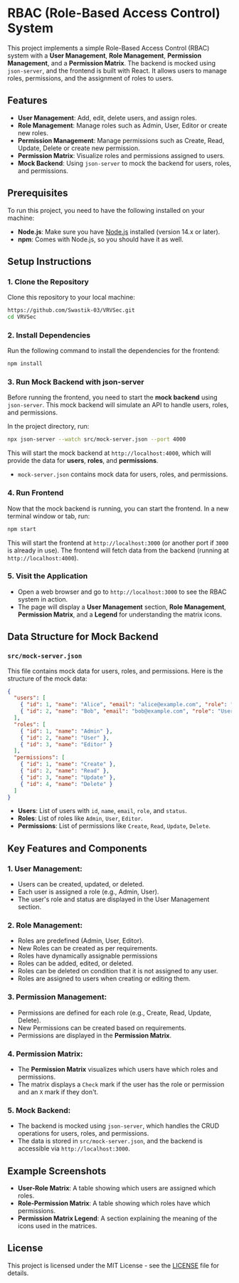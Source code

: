 
# RBAC (Role-Based Access Control) System

This project implements a simple Role-Based Access Control (RBAC) system with a **User Management**, **Role Management**, **Permission Management**, and a **Permission Matrix**. The backend is mocked using `json-server`, and the frontend is built with React. It allows users to manage roles, permissions, and the assignment of roles to users.

## Features
- **User Management**: Add, edit, delete users, and assign roles.
- **Role Management**: Manage roles such as Admin, User, Editor or create new roles.
- **Permission Management**: Manage permissions such as Create, Read, Update, Delete or create new permission.
- **Permission Matrix**: Visualize roles and permissions assigned to users.
- **Mock Backend**: Using `json-server` to mock the backend for users, roles, and permissions.

## Prerequisites
To run this project, you need to have the following installed on your machine:
- **Node.js**: Make sure you have [Node.js](https://nodejs.org/) installed (version 14.x or later).
- **npm**: Comes with Node.js, so you should have it as well.

## Setup Instructions

### 1. **Clone the Repository**
Clone this repository to your local machine:
```bash
https://github.com/Swastik-03/VRVSec.git
cd VRVSec
```

### 2. **Install Dependencies**
Run the following command to install the dependencies for the frontend:
```bash
npm install
```

### 3. **Run Mock Backend with json-server**

Before running the frontend, you need to start the **mock backend** using `json-server`. This mock backend will simulate an API to handle users, roles, and permissions.

In the project directory, run:
```bash
npx json-server --watch src/mock-server.json --port 4000
```
This will start the mock backend at `http://localhost:4000`, which will provide the data for **users**, **roles**, and **permissions**.

- `mock-server.json` contains mock data for users, roles, and permissions.

### 4. **Run Frontend**

Now that the mock backend is running, you can start the frontend. In a new terminal window or tab, run:
```bash
npm start
```
This will start the frontend at `http://localhost:3000` (or another port if `3000` is already in use). The frontend will fetch data from the backend (running at `http://localhost:4000`).

### 5. **Visit the Application**

- Open a web browser and go to `http://localhost:3000` to see the RBAC system in action.
- The page will display a **User Management** section, **Role Management**, **Permission Matrix**, and a **Legend** for understanding the matrix icons.

## Data Structure for Mock Backend

### `src/mock-server.json`
This file contains mock data for users, roles, and permissions. Here is the structure of the mock data:

```json
{
  "users": [
    { "id": 1, "name": "Alice", "email": "alice@example.com", "role": "Admin", "status": "Active" },
    { "id": 2, "name": "Bob", "email": "bob@example.com", "role": "User", "status": "Inactive" }
  ],
  "roles": [
    { "id": 1, "name": "Admin" },
    { "id": 2, "name": "User" },
    { "id": 3, "name": "Editor" }
  ],
  "permissions": [
    { "id": 1, "name": "Create" },
    { "id": 2, "name": "Read" },
    { "id": 3, "name": "Update" },
    { "id": 4, "name": "Delete" }
  ]
}
```

- **Users**: List of users with `id`, `name`, `email`, `role`, and `status`.
- **Roles**: List of roles like `Admin`, `User`, `Editor`.
- **Permissions**: List of permissions like `Create`, `Read`, `Update`, `Delete`.

## Key Features and Components

### 1. **User Management**:
   - Users can be created, updated, or deleted.
   - Each user is assigned a role (e.g., Admin, User).
   - The user's role and status are displayed in the User Management section.

### 2. **Role Management**:
   - Roles are predefined (Admin, User, Editor).
   - New Roles can be created as per requirements.
   - Roles have dynamically assignable permissions
   - Roles can be added, edited, or deleted.
   - Roles can be deleted on condition that it is not assigned to any user.
   - Roles are assigned to users when creating or editing them.

### 3. **Permission Management**:
   - Permissions are defined for each role (e.g., Create, Read, Update, Delete).
   - New Permissions can be created based on requirements.
   - Permissions are displayed in the **Permission Matrix**.

### 4. **Permission Matrix**:
   - The **Permission Matrix** visualizes which users have which roles and permissions.
   - The matrix displays a `Check` mark if the user has the role or permission and an `X` mark if they don't.

### 5. **Mock Backend**:
   - The backend is mocked using `json-server`, which handles the CRUD operations for users, roles, and permissions.
   - The data is stored in `src/mock-server.json`, and the backend is accessible via `http://localhost:3000`.

## Example Screenshots

- **User-Role Matrix**: A table showing which users are assigned which roles.
- **Role-Permission Matrix**: A table showing which roles have which permissions.
- **Permission Matrix Legend**: A section explaining the meaning of the icons used in the matrices.


## License

This project is licensed under the MIT License - see the [LICENSE](LICENSE) file for details.

